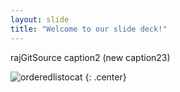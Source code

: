 ```yaml
---
layout: slide
title: "Welcome to our slide deck!"
---
```


rajGitSource caption2 (new caption23)

![orderedlistocat](https://octodex.github.com/images/orderedlistocat.png)
{: .center}
